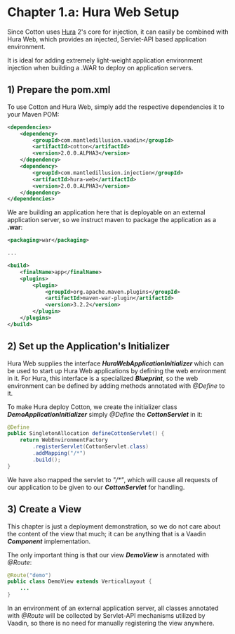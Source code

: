# Chapter 1.a: Hura Web Setup

Since Cotton uses [Hura](https://github.com/MantledIllusion/hura) 2's core for injection, it can easily be combined with Hura Web, which provides an injected, Servlet-API based application environment.

It is ideal for adding extremely light-weight application environment injection when building a .WAR to deploy on application servers.

## 1) Prepare the pom.xml

To use Cotton and Hura Web, simply add the respective dependencies it to your Maven POM:

````xml
<dependencies>
    <dependency>
        <groupId>com.mantledillusion.vaadin</groupId>
        <artifactId>cotton</artifactId>
        <version>2.0.0.ALPHA3</version>
    </dependency>
    <dependency>
        <groupId>com.mantledillusion.injection</groupId>
        <artifactId>hura-web</artifactId>
        <version>2.0.0.ALPHA3</version>
    </dependency>
</dependencies>
````

We are building an application here that is deployable on an external application server, so we instruct maven to package the application as a **.war**:

````xml
<packaging>war</packaging>

...

<build>
    <finalName>app</finalName>
    <plugins>
        <plugin>
            <groupId>org.apache.maven.plugins</groupId>
            <artifactId>maven-war-plugin</artifactId>
            <version>3.2.2</version>
        </plugin>
    </plugins>
</build>
````

## 2) Set up the Application's Initializer

Hura Web supplies the interface _**HuraWebApplicationInitializer**_ which can be used to start up Hura Web applications by defining the web environment in it. For Hura, this interface is a specialized _**Blueprint**_, so the web environment can be defined by adding methods annotated with _@Define_ to it.

To make Hura deploy Cotton, we create the initializer class **_DemoApplicationInitializer_** simply _@Define_ the _**CottonServlet**_ in it:
````java
@Define
public SingletonAllocation defineCottonServlet() {
    return WebEnvironmentFactory
        .registerServlet(CottonServlet.class)
        .addMapping("/*")
        .build();
}
````

We have also mapped the servlet to _"/*"_, which will cause all requests of our application to be given to our _**CottonServlet**_ for handling.

## 3) Create a View

This chapter is just a deployment demonstration, so we do not care about the content of the view that much; it can be anything that is a Vaadin **_Component_** implementation.

The only important thing is that our view **_DemoView_** is annotated with _@Route_:

````java
@Route("demo")
public class DemoView extends VerticalLayout {
    ...
}
````

In an environment of an external application server, all classes annotated with _@Route_ will be collected by Servlet-API mechanisms utilized by Vaadin, so there is no need for manually registering the view anywhere.
